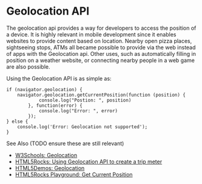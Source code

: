 # Geolocation API

The geolocation api provides a way for developers to access the position of a
device. It is highly relevant in mobile development since it enables websites
to provide content based on location. Nearby open pizza places, sightseeing
stops, ATMs all became possible to provide via the web instead of apps with the
Geolocation api. Other uses, such as automatically filling in position on a
weather website, or connecting nearby people in a web game are also possible.

Using the Geolocation API is as simple as:

```
if (navigator.geolocation) {
	navigator.geolocation.getCurrentPosition(function (position) {
			console.log("Postion: ", position)
		}, function(error) {
			console.log("Error: ", error)
		});
} else {
	console.log('Error: Geolocation not supported');
}
```

See Also (TODO ensure these are still relevant)

+ [W3Schools: Geolocation](http://www.w3schools.com/html/html5_geolocation.asp)
+ [HTML5Rocks: Using Geolocation API to create a trip meter](http://www.html5rocks.com/en/tutorials/geolocation/trip_meter/)
+ [HTML5Demos: Geolocation](http://html5demos.com/geo)
+ [HTML5Rocks Playground: Get Current Position](http://playground.html5rocks.com/#get_current_position)
